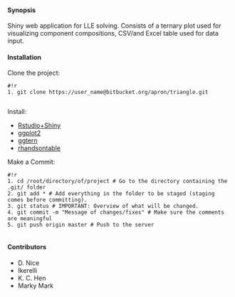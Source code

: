 #### Synopsis
Shiny web application for LLE solving. Consists of a ternary plot used for visualizing component compositions, CSV/and Excel table used for data input. 

#### Installation
Clone the project:
	
```
#!r
1. git clone https://user_name@bitbucket.org/apron/triangle.git
 
```

Install:

* [Rstudio+Shiny](https://www.rstudio.com/)
* [ggplot2](http://ggplot2.org/)
* [ggtern](www.ggtern.com)
* [rhandsontable](https://github.com/jrowen/rhandsontable)


Make a Commit:

```
#!r
1. cd /root/directory/of/project # Go to the directory containing the .git/ folder
2. git add * # Add everything in the folder to be staged (staging comes before committing).
3. git status # IMPORTANT: Overview of what will be changed.
4. git commit -m "Message of changes/fixes" # Make sure the comments are meaningful
5. git push origin master # Push to the server
 
```

#### Contributors
- D. Nice 
- Ikerelli
- K. C. Hen
- Marky Mark